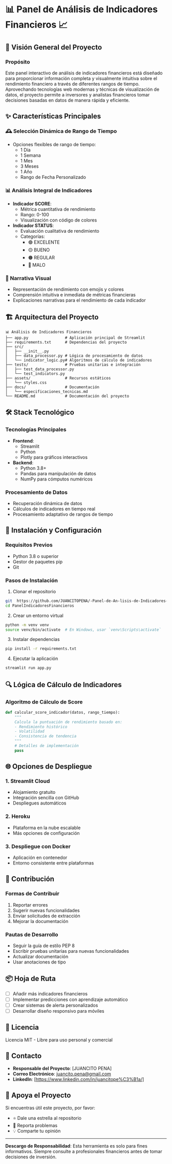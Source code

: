 # 📊 Panel de Análisis de Indicadores Financieros 📈

## 🌟 Visión General del Proyecto

### Propósito
Este panel interactivo de análisis de indicadores financieros está diseñado para proporcionar información completa y visualmente intuitiva sobre el rendimiento financiero a través de diferentes rangos de tiempo. Aprovechando tecnologías web modernas y técnicas de visualización de datos, el proyecto permite a inversores y analistas financieros tomar decisiones basadas en datos de manera rápida y eficiente.

## ✨ Características Principales

### 🕰 Selección Dinámica de Rango de Tiempo
- Opciones flexibles de rango de tiempo:
  - 1 Día
  - 1 Semana
  - 1 Mes
  - 3 Meses
  - 1 Año
  - Rango de Fecha Personalizado

### 📊 Análisis Integral de Indicadores
- **Indicador SCORE**: 
  - Métrica cuantitativa de rendimiento
  - Rango: 0-100
  - Visualización con código de colores
- **Indicador STATUS**:
  - Evaluación cualitativa de rendimiento
  - Categorías: 
    - 🟢 EXCELENTE
    - 🟡 BUENO
    - 🟠 REGULAR
    - 🔴 MALO

### 🎨 Narrativa Visual
- Representación de rendimiento con emojis y colores
- Comprensión intuitiva e inmediata de métricas financieras
- Explicaciones narrativas para el rendimiento de cada indicador

## 🏗 Arquitectura del Proyecto

```
📊 Análisis de Indicadores Financieros
├── app.py                # Aplicación principal de Streamlit
├── requirements.txt      # Dependencias del proyecto
├── src/
│   ├── __init__.py
│   ├── data_processor.py # Lógica de procesamiento de datos
│   └── indicator_logic.py# Algoritmos de cálculo de indicadores
├── tests/                # Pruebas unitarias e integración
│   ├── test_data_processor.py
│   └── test_indicators.py
├── assets/               # Recursos estáticos
│   └── styles.css
├── docs/                 # Documentación
│   └── especificaciones_tecnicas.md
└── README.md             # Documentación del proyecto
```

## 🛠 Stack Tecnológico

### Tecnologías Principales
- **Frontend**: 
  - Streamlit
  - Python
  - Plotly para gráficos interactivos
- **Backend**:
  - Python 3.8+
  - Pandas para manipulación de datos
  - NumPy para cómputos numéricos

### Procesamiento de Datos
- Recuperación dinámica de datos
- Cálculos de indicadores en tiempo real
- Procesamiento adaptativo de rangos de tiempo

## 🚀 Instalación y Configuración

### Requisitos Previos
- Python 3.8 o superior
- Gestor de paquetes pip
- Git

### Pasos de Instalación
1. Clonar el repositorio
```bash
git  https://github.com/JUANCITOPENA/-Panel-de-An-lisis-de-Indicadores-Financieros-.git
cd PanelIndicadoresFinancieros
```

2. Crear un entorno virtual
```bash
python -m venv venv
source venv/bin/activate  # En Windows, usar `venv\Scripts\activate`
```

3. Instalar dependencias
```bash
pip install -r requirements.txt
```

4. Ejecutar la aplicación
```bash
streamlit run app.py
```

## 🔍 Lógica de Cálculo de Indicadores

### Algoritmo de Cálculo de Score
```python
def calcular_score_indicador(datos, rango_tiempo):
    """
    Calcula la puntuación de rendimiento basado en:
    - Rendimiento histórico
    - Volatilidad
    - Consistencia de tendencia
    """
    # Detalles de implementación
    pass
```

## 🌐 Opciones de Despliegue

### 1. Streamlit Cloud
- Alojamiento gratuito
- Integración sencilla con GitHub
- Despliegues automáticos

### 2. Heroku
- Plataforma en la nube escalable
- Más opciones de configuración

### 3. Despliegue con Docker
- Aplicación en contenedor
- Entorno consistente entre plataformas

## 🤝 Contribución

### Formas de Contribuir
1. Reportar errores
2. Sugerir nuevas funcionalidades
3. Enviar solicitudes de extracción
4. Mejorar la documentación

### Pautas de Desarrollo
- Seguir la guía de estilo PEP 8
- Escribir pruebas unitarias para nuevas funcionalidades
- Actualizar documentación
- Usar anotaciones de tipo

## 📦 Hoja de Ruta
- [ ] Añadir más indicadores financieros
- [ ] Implementar predicciones con aprendizaje automático
- [ ] Crear sistemas de alerta personalizados
- [ ] Desarrollar diseño responsivo para móviles

## 📝 Licencia
Licencia MIT - Libre para uso personal y comercial

## 👥 Contacto
- **Responsable del Proyecto**: [JUANCITO PENA]
- **Correo Electrónico**: juancito.pena@gmail.com
- **LinkedIn**: [https://www.linkedin.com/in/juancitope%C3%B1a/]

## 🌟 Apoya el Proyecto
Si encuentras útil este proyecto, por favor:
- ⭐ Dale una estrella al repositorio
- 🐛 Reporta problemas
- 💡 Comparte tu opinión

---

**Descargo de Responsabilidad**: Esta herramienta es solo para fines informativos. Siempre consulte a profesionales financieros antes de tomar decisiones de inversión.

